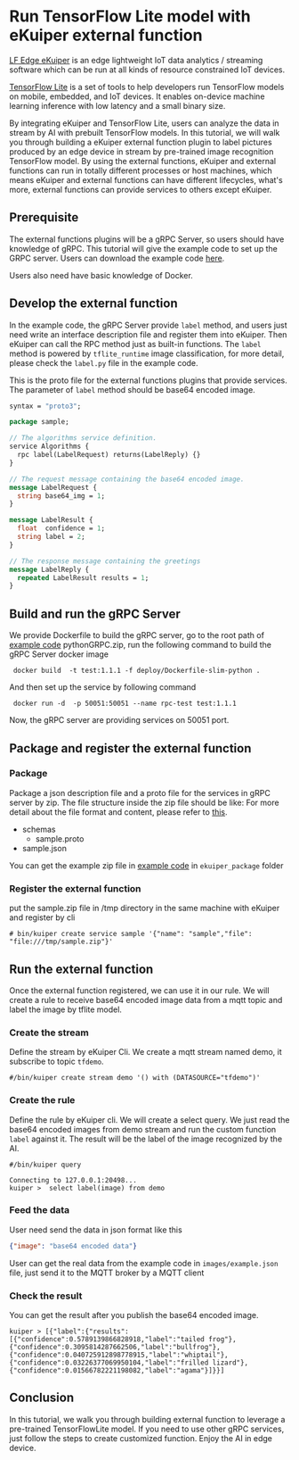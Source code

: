 # Run TensorFlow Lite model with eKuiper external function

[LF Edge eKuiper](https://www.lfedge.org/projects/ekuiper/) is an edge lightweight IoT data analytics / streaming
software which can be run at all kinds of resource constrained IoT devices.

[TensorFlow Lite](https://www.tensorflow.org/lite/guide) is a set of tools to help developers run TensorFlow models on
mobile, embedded, and IoT devices. It enables on-device machine learning inference with low latency and a small binary
size.

By integrating eKuiper and TensorFlow Lite, users can analyze the data in stream by AI with prebuilt TensorFlow models.
In this tutorial, we will walk you through building a eKuiper external function plugin to label pictures produced by an edge
device in stream by pre-trained image recognition TensorFlow model. By using the external functions, eKuiper and external functions
can run in totally different processes or host machines, which means eKuiper and external functions can have different lifecycles, what's more, external functions
can provide services to others except eKuiper.

## Prerequisite

The external functions plugins will be a gRPC Server, so users should have knowledge of gRPC. This tutorial will give the example code to set up the GRPC server.
Users can download the example code [here](https://github.com/lf-edge/ekuiper/blob/master/docs/resources/pythonGRPC.zip).

Users also need have basic knowledge of Docker.

## Develop the external function

In the example code, the gRPC Server provide ``label`` method, and users just need write an interface description file and register them into eKuiper. Then eKuiper can call the RPC method
just as built-in functions. The ``label`` method is powered by ``tflite_runtime`` image classification, for more detail, please check the `label.py` file in the example code.

This is the proto file for the external functions plugins that provide services. The parameter of ``label`` method should be base64 encoded image.

```proto
syntax = "proto3";

package sample;

// The algorithms service definition.
service Algorithms {
  rpc label(LabelRequest) returns(LabelReply) {}
}

// The request message containing the base64 encoded image.
message LabelRequest {
  string base64_img = 1;
}

message LabelResult {
  float  confidence = 1;
  string label = 2;
}

// The response message containing the greetings
message LabelReply {
  repeated LabelResult results = 1;
}
```

## Build and run the gRPC Server

We provide Dockerfile to build the gRPC server, go to the root path of [example code](https://github.com/lf-edge/ekuiper/blob/master/docs/resources/pythonGRPC.zip) pythonGRPC.zip, run the following command to build the gRPC Server docker image

```shell
 docker build  -t test:1.1.1 -f deploy/Dockerfile-slim-python .
```

And then set up the service by following command

```shell
 docker run -d  -p 50051:50051 --name rpc-test test:1.1.1
```

Now, the gRPC server are providing services on 50051 port.

## Package and register the external function

### Package

Package a json description file and a proto file for the services in gRPC server by zip. The file structure inside the zip file should be like:
For more detail about the file format and content, please refer to [this](../../extension/external/external_func.md).

- schemas
  - sample.proto
- sample.json

You can get the example zip file in [example code](https://github.com/lf-edge/ekuiper/blob/master/docs/resources/pythonGRPC.zip) in ``ekuiper_package`` folder

### Register the external function

put the sample.zip file in /tmp directory in the same machine with eKuiper and register by cli

```shell
# bin/kuiper create service sample '{"name": "sample","file": "file:///tmp/sample.zip"}'
```

## Run the external function

Once the external function registered, we can use it in our rule. We will create a rule to receive base64 encoded image data from a mqtt topic and label the image by tflite model.

### Create the stream

Define the stream by eKuiper Cli. We create a mqtt stream named demo, it subscribe to topic ``tfdemo``.

```shell
#/bin/kuiper create stream demo '() with (DATASOURCE="tfdemo")'
```

### Create the rule

Define the rule by eKuiper cli.  We will create a select query. We just read the base64 encoded images from demo stream and run the custom function ``label`` against it. The result will be the label of the image recognized by the AI.

```shell
#/bin/kuiper query

Connecting to 127.0.0.1:20498...
kuiper >  select label(image) from demo

```

### Feed the data

User need send the data in json format like this

```json
{"image": "base64 encoded data"}
```

User can get the real data from the example code in ``images/example.json`` file, just send it to the MQTT broker by a MQTT client

### Check the result

You can get the result after you publish the base64 encoded image.

```shell
kuiper > [{"label":{"results":[{"confidence":0.5789139866828918,"label":"tailed frog"},{"confidence":0.3095814287662506,"label":"bullfrog"},{"confidence":0.040725912898778915,"label":"whiptail"},{"confidence":0.03226377069950104,"label":"frilled lizard"},{"confidence":0.01566782221198082,"label":"agama"}]}}]
```

## Conclusion

In this tutorial, we walk you through building external function to leverage a pre-trained TensorFlowLite model. If you need to use other gRPC services, just follow the steps to create customized function. Enjoy the AI in edge device.
